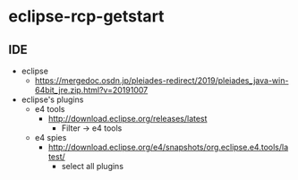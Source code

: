 # eclipse-rcp-getstart

## IDE

* eclipse
    * https://mergedoc.osdn.jp/pleiades-redirect/2019/pleiades_java-win-64bit_jre.zip.html?v=20191007
* eclipse's plugins
    * e4 tools
        * http://download.eclipse.org/releases/latest
            * Filter -> e4 tools
    * e4 spies
        * http://download.eclipse.org/e4/snapshots/org.eclipse.e4.tools/latest/
            * select all plugins


